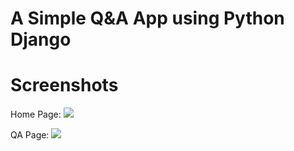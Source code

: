 # A Simple Q&A App using Python Django

# Screenshots

Home Page:
<img src="https://github.com/swappsco/django-qa/blob/develop/qa/static/qa/qa_index.jpeg" />

QA Page:
<img src="https://github.com/swappsco/django-qa/blob/develop/qa/static/qa/qa_page.jpeg" />
